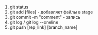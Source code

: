1. git status 
2. git add [files] - добавляет файлы в stage
3. git commit -m "comment" - запись
4. git log / git log --oneline
5. git push [rep_link] [branch_name]